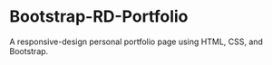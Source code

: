 # Bootstrap-RD-Portfolio
A responsive-design personal portfolio page using HTML, CSS, and Bootstrap. 
